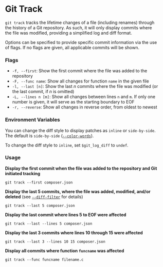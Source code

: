# Git Track

`git track` tracks the lifetime changes of a file (including renames) through the history of a Git repository. As such, it will only display commits where the file was modified, providing a simplified log and diff format.

Options can be specified to provide specific commit information via the use of flags. If no flags are given, all applicable commits will be shown.

### Flags

+ `-f, --first`: Show the first commit where the file was added to the repository
+ `-F, --func name`: Show all changes for function `name` in the given file
+ `-l, --last [n]`: Show the last _n_ commits where the file was modified (or the last commit, if _n_ is omitted)
+ `-L, --lines n [m]`: Show all changes between lines `n` and `m`. If only one number is given, it will serve as the starting boundary to EOF
+ `-r, --reverse`: Show all changes in reverse order, from oldest to newest

### Environment Variables

You can change the diff style to display patches as `inline` or `side-by-side`. The default is `side-by-side` ([`--color-words`](https://git-scm.com/docs/git-log#git-log---color-wordsltregexgt)).

To change the diff style to `inline`, set `$git_log_diff` to `undef`.

### Usage

**Display the first commit when the file was added to the repository and Git initiated tracking**

```shell
git track --first composer.json
```

**Display the last 5 commits, where the file was added, modified, and/or deleted** (see [`--diff-filter`](https://git-scm.com/docs/git-log#git-log---diff-filterACDMRTUXB82308203) for details)

```shell
git track --last 5 composer.json
```

**Display the last commit where lines 5 to EOF were affected**

```shell
git track --last --lines 5 composer.json
```

**Display the last 3 commits where lines 10 through 15 were affected**

```shell
git track --last 3 --lines 10 15 composer.json
```

**Display all commits where function `funcname` was affected**

```shell
git track --func funcname filename.c
```

